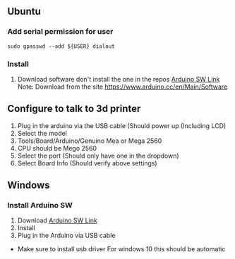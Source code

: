 ## Ubuntu
### Add serial permission for user

```
sudo gpasswd --add ${USER} dialout
```

### Install

1. Download software        don't install the one in the repos
[Arduino SW Link](https://www.arduino.cc/en/Main/Software)
    Note:         Download from the site
        https://www.arduino.cc/en/Main/Software
        

## Configure to talk to 3d printer

1.  Plug in the arduino via the USB cable (Should power up (Including LCD)
2. Select the model
3. Tools/Board/Arduino/Genuino Mea or Mega 2560
4. CPU should be Mego 2560
5. Select the port (Should only have one in the dropdown)
6. Select Board Info (Should verify above settings)

## Windows
### Install Arduino SW
1. Download
[Arduino SW Link](https://www.arduino.cc/en/Main/Software)
1. Install
1. Plug in the Arduino via USB cable
* Make sure to install usb driver For windows 10 this should be automatic

        
<!--stackedit_data:
eyJoaXN0b3J5IjpbLTEyOTA4ODMxNTUsLTIxMTk5MjI2NTIsMT
MxMDg5NDgxOCw4MTIxNzUzODNdfQ==
-->